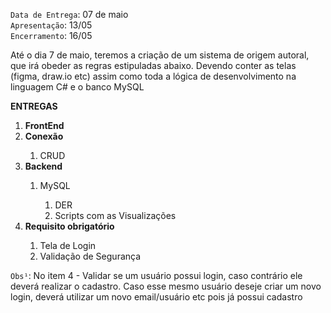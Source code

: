 `Data de Entrega`: 07 de maio <br />
`Apresentação`: 13/05  <br />
`Encerramento`: 16/05  <br />

Até o dia 7 de maio, teremos a criação de um sistema de origem autoral, que irá obeder as regras estipuladas 
abaixo. Devendo conter as telas (figma, draw.io etc) assim como toda a lógica de desenvolvimento na linguagem
C# e o banco MySQL

<strong>ENTREGAS</strong>

<ol>
  <li><strong>FrontEnd</strong></li>
  <li><strong>Conexão</strong></li>
    <ol><li>CRUD</li></ol>
  <li><strong>Backend</strong></li>
    <ol>
      <li>MySQL</li>
        <ol>
          <li>DER</li>
          <li>Scripts com as Visualizações</li>
        </ol>
    </ol>
  <li><strong>Requisito obrigatório</strong></li>
    <ol>
      <li>Tela de Login</li>
      <li>Validação de Segurança</li>
    </ol>
</ol>

`Obs¹`: No item 4 - Validar se um usuário possui login, caso contrário ele deverá realizar o cadastro. 
Caso esse mesmo usuário deseje criar um novo login, deverá utilizar um novo email/usuário etc pois 
já possui cadastro

